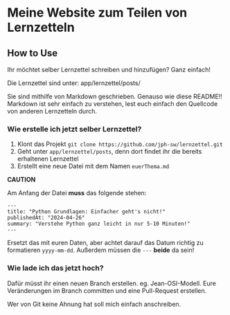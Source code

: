 # Meine Website zum Teilen von Lernzetteln

## How to Use

Ihr möchtet selber Lernzettel schreiben und hinzufügen? Ganz einfach!

Die Lernzettel sind unter: app/lernzettel/posts/

Sie sind mithilfe von Markdown geschrieben. Genauso wie diese README!! 
Markdown ist sehr einfach zu verstehen, lest euch einfach den Quellcode von anderen Lernzetteln durch.

### Wie erstelle ich jetzt selber Lernzettel?

1. Klont das Projekt
   `git clone https://github.com/jph-sw/lernzettel.git`
2. Geht unter `app/lernzettel/posts`, denn dort findet ihr die bereits erhaltenen Lernzettel
3. Erstellt eine neue Datei mit dem Namen `euerThema.md`

**CAUTION**

Am Anfang der Datei **muss** das folgende stehen:
```
---
title: "Python Grundlagen: Einfacher geht's nicht!"
publishedAt: "2024-04-26"
summary: "Verstehe Python ganz leicht in nur 5-10 Minuten!"
---
```

Ersetzt das mit euren Daten, aber achtet darauf das Datum richtig zu formatieren `yyyy-mm-dd`. Außerdem müssen die `---` **beide** da sein!


### Wie lade ich das jetzt hoch?

Dafür müsst ihr einen neuen Branch erstellen. eg. Jean-OSI-Modell.
Eure Veränderungen im Branch committen und eine Pull-Request erstellen.

Wer von Git keine Ahnung hat soll mich einfach anschreiben.